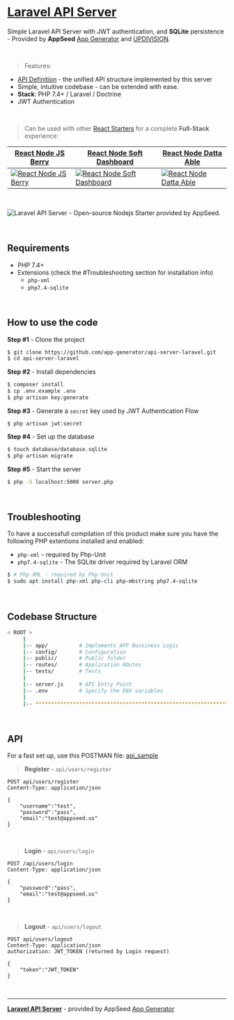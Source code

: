 
# [Laravel API Server](https://appseed.us/boilerplate-code/laravel-boilerplate)

Simple Laravel API Server with JWT authentication, and **SQLite** persistence - Provided by **AppSeed** [App Generator](https://appseed.us) and [UPDIVISION](https://updivision.com/?ref=appseed).


<br />

> Features:

- [API Definition](https://docs.appseed.us/boilerplate-code/api-unified-definition) - the unified API structure implemented by this server
- Simple, intuitive codebase - can be extended with ease.  
- **Stack**: PHP 7.4+ / Laravel / Doctrine
- JWT Authentication 

<br />

> Can be used with other [React Starters](https://appseed.us/apps/react) for a complete **Full-Stack** experience:

| [React Node JS Berry](https://appseed.us/product/react-node-js-berry-dashboard) | [React Node Soft Dashboard](https://appseed.us/product/node-js-react-soft-dashboard) | [React Node Datta Able](https://github.com/app-generator/react-datta-able) |
| --- | --- | --- |
| [![React Node JS Berry](https://user-images.githubusercontent.com/51070104/124934742-aa392300-e00d-11eb-83bf-28d8b8704ec8.png)](https://appseed.us/product/react-node-js-berry-dashboard) | [![React Node Soft Dashboard](https://user-images.githubusercontent.com/51070104/137918158-54b20cce-1ac8-4279-ab89-aac0353ff7d3.png)](https://appseed.us/product/node-js-react-soft-dashboard) | [![React Node Datta Able](https://user-images.githubusercontent.com/51070104/125737710-834a9e6f-c39b-4f3b-a42a-9583ce2ce1da.png)](https://github.com/app-generator/react-datta-able)

<br />

![Laravel API Server - Open-source Nodejs Starter provided by AppSeed.](https://user-images.githubusercontent.com/51070104/141784950-b63f71bb-192e-4851-af6b-1b7a99226c9f.jpg)

<br />

## Requirements

- PHP 7.4+
- Extensions (check the #Troubleshooting section for installation info)
  - `php-xml`
  - `php7.4-sqlite`
  
<br />

## How to use the code

**Step #1** - Clone the project

```bash
$ git clone https://github.com/app-generator/api-server-laravel.git
$ cd api-server-laravel
```

**Step #2** - Install dependencies

```bash
$ composer install
$ cp .env.example .env 
$ php artisan key:generate
```

**Step #3** - Generate a `secret` key used by JWT Authentication Flow

```
$ php artisan jwt:secret
```

**Step #4** - Set up the database

```bash
$ touch database/database.sqlite
$ php artisan migrate
```

**Step #5** - Start the server

```bash
$ php -S localhost:5000 server.php
```

<br />

## Troubleshooting

To have a successfull compilation of this product make sure you have the following PHP extentions installed and enabled:

- `php-xml` - required by Php-Unit
- `php7.4-sqlite` - The SQLite driver required by Laravel ORM

```bash
$ # Php XML - required by Php Unit
$ sudo apt install php-xml php-cli php-mbstring php7.4-sqlite
```

<br />

## Codebase Structure

```bash
< ROOT >
     | 
     |-- app/          # Implements APP Bussiness Logic                    
     |-- config/       # Configuration
     |-- public/       # Public folder                         
     |-- routes/       # Application ROutes                        
     |-- tests/        # Tests                              
     | 
     |-- server.js     # API Entry Point
     |-- .env          # Specify the ENV variables
     |                        
     |-- ************************************************************************
```

<br />

## API

For a fast set up, use this POSTMAN file: [api_sample](https://github.com/app-generator/api-server-nodejs-pro/blob/master/media/api.postman_collection.json)

> **Register** - `api/users/register`

```
POST api/users/register
Content-Type: application/json

{
    "username":"test",
    "password":"pass", 
    "email":"test@appseed.us"
}
```

<br />

> **Login** - `api/users/login`

```
POST /api/users/login
Content-Type: application/json

{
    "password":"pass", 
    "email":"test@appseed.us"
}
```

<br />

> **Logout** - `api/users/logout`

```
POST api/users/logout
Content-Type: application/json
authorization: JWT_TOKEN (returned by Login request)

{
    "token":"JWT_TOKEN"
}
```

<br />

---
**[Laravel API Server](https://appseed.us/boilerplate-code/laravel-boilerplate)** - provided by AppSeed [App Generator](https://appseed.us)
